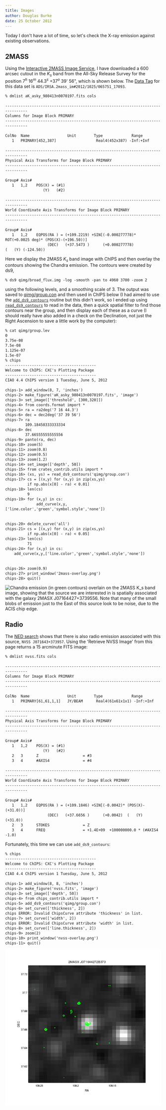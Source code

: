 ```yaml
---
title: Images
author: Douglas Burke
date: 25 October 2012
---
```


Today I don't have a lot of time, so let's check the X-ray emission
against existing observations.

## 2MASS

Using the 
[Interactive 2MASS Image Service](http://irsa.ipac.caltech.edu/applications/2MASS/IM/interactive.html),
I have downloaded a 600 arcsec cutout in the $K_s$ band from the All-Sky Release Survey for the position
$7^h$ $16^m$ $44.3^s$ $+37^o$ 39' 56", which is shown below.
The 
[Data Tag](http://irsa.ipac.caltech.edu/applications/DataTag/docs/instructions.html) for this data set is
`ADS/IRSA.2mass_im#2012/1025/065751_17093`.

~~~
% dmlist aK_asky_980413n0070197.fits cols
 
--------------------------------------------------------------------------------
Columns for Image Block PRIMARY
--------------------------------------------------------------------------------
 
ColNo  Name                 Unit        Type             Range
   1   PRIMARY[452,387]                  Real4(452x387) -Inf:+Inf            
 
--------------------------------------------------------------------------------
Physical Axis Transforms for Image Block PRIMARY
--------------------------------------------------------------------------------
 
Group# Axis# 
   1   1,2    POS(X) = (#1) 
                 (Y)   (#2)
 
--------------------------------------------------------------------------------
World Coordinate Axis Transforms for Image Block PRIMARY
--------------------------------------------------------------------------------
 
Group# Axis# 
   1   1,2    EQPOS(RA ) = (+109.2219) +SIN[(-0.000277778)* ROT(+0.0025 deg)* (POS(X)-(+196.50))]
                   (DEC)   (+37.5473 )      (+0.000277778)                    (   (Y) (-124.50)) 
~~~

Here we display the 2MASS $K_s$ band image with ChIPS and then overlay the
contours showing the Chandra emission. The contours were created by ds9,

~~~
% ds9 qimg/broad_flux.img -log -smooth -pan to 4960 3700 -zoom 2
~~~

using the following levels, and a smoothing scale of 3. The output
was saved to [qimg/group.con](/data/group.con) and then used in 
ChIPS below (I had aimed to use the
[`add_ds9_contours`](http://cxc.harvard.edu/ciao/ahelp/add_ds9_contours.html)
routine but this didn't work, so I ended up using
[`read_ds9_contours`](http://cxc.harvard.edu/ciao/ahelp/read_ds9_contours.html)
to read in the data, then a quick spatial filter to find those contours near
the group, and then display each of these as a curve (I should really have also
added in a check on the Declination, not just the Right Ascension to save a little
work by the computer):

~~~
% cat qimg/group.lev 
0
3.75e-08
7.5e-08
1.125e-07
1.5e-07
% chips
-----------------------------------------
Welcome to ChIPS: CXC's Plotting Package
-----------------------------------------
CIAO 4.4 ChIPS version 1 Tuesday, June 5, 2012

chips-1> add_window(8, 7, 'inches')
chips-2> make_figure('aK_asky_980413n0070197.fits', 'image')
chips-3> set_image(['threshold', [300,320]])
chips-4> from coords.format import *
chips-5> ra = ra2deg('7 16 44.3')
chips-6> dec = dec2deg('37 39 56')
chips-7> ra
         109.18458333333334
chips-8> dec
         37.66555555555556
chips-9> panto(ra, dec)
chips-10> zoom(5)
chips-11> zoom(0.8)
chips-12> zoom(0.5)
chips-13> zoom(1.2)
chips-14> set_image(['depth', 50])
chips-15> from crates_contrib.utils import *
chips-16> (xs, ys) = read_ds9_contours('qimg/group.con')
chips-17> cs = [(x,y) for (x,y) in zip(xs,ys) 
          if np.abs(x[0] - ra) < 0.01]
chips-18> len(cs)
          9
chips-19> for (x,y) in cs:
              add_curve(x,y,['line.color','green','symbol.style','none'])
              
              
chips-20> delete_curve('all')
chips-21> cs = [(x,y) for (x,y) in zip(xs,ys) 
          if np.abs(x[0] - ra) < 0.05]
chips-23> len(cs)
          71
chips-24> for (x,y) in cs:
    add_curve(x,y,['line.color','green','symbol.style','none'])
              
              
chips-26> zoom(0.9)
chips-27> print_window('2mass-overlay.png')
chips-28> quit()
~~~

![Chandra emission (in green contours) overlain on the 2MASS $K_s$ band image,
showing that the source we are interested in is spatially associated with the
galaxy `2MASX J07164427+3739556`. Note that many of the small blobs of emission
just to the East of this source look to be noise, due to the ACIS chip edge.](/images/2mass-overlay.png)

## Radio

The 
[NED search](http://ned.ipac.caltech.edu/cgi-bin/objsearch?search_type=Near+Position+Search&in_csys=Equatorial&in_equinox=J2000.0&lon=7+16+44.3&lat=%2B37+39+55&radius=0.5&hconst=73&omegam=0.27&omegav=0.73&corr_z=1&z_constraint=Unconstrained&z_value1=&z_value2=&z_unit=z&ot_include=ANY&nmp_op=ANY&out_csys=Equatorial&out_equinox=J2000.0&obj_sort=Distance+to+search+center&of=pre_text&zv_breaker=30000.0&list_limit=5&img_stamp=YES) shows that there is also radio emission
associated with this source, `NVSS J071643+373957`. Using the 'Retrieve NVSS Image' from
this page returns a 15 arcminute FITS image:

~~~
% dmlist nvss.fits cols
 
--------------------------------------------------------------------------------
Columns for Image Block PRIMARY
--------------------------------------------------------------------------------
 
ColNo  Name                 Unit        Type             Range
   1   PRIMARY[61,61,1,1]   JY/BEAM      Real4(61x61x1x1) -Inf:+Inf            
 
--------------------------------------------------------------------------------
Physical Axis Transforms for Image Block PRIMARY
--------------------------------------------------------------------------------
 
Group# Axis# 
   1   1,2    POS(X) = (#1) 
                 (Y)   (#2)
   2   3      Z                    = #3 
   3   4      #AXIS4               = #4 
 
--------------------------------------------------------------------------------
World Coordinate Axis Transforms for Image Block PRIMARY
--------------------------------------------------------------------------------
 
Group# Axis# 
   1   1,2    EQPOS(RA ) = (+109.1846) +SIN[(-0.0042)* (POS(X)-(+31.0))]
                   (DEC)   (+37.6656 )      (+0.0042)  (   (Y) (+31.0)) 
   2   3      STOKES               = Z 
   3   4      FREQ                 = +1.4E+09  +100000000.0 * (#AXIS4  -1.0)
~~~

Fortunately, this time we can use `add_ds9_contours`:

~~~
% chips
-----------------------------------------
Welcome to ChIPS: CXC's Plotting Package
-----------------------------------------
CIAO 4.4 ChIPS version 1 Tuesday, June 5, 2012

chips-1> add_window(8, 8, 'inches')
chips-2> make_figure('nvss.fits', 'image')
chips-3> set_image(['depth', 50])
chips-4> from chips_contrib.utils import *
chips-5> add_ds9_contours('qimg/group.con')
chips-6> set_curve(['thickness', 2])
chips ERROR: Invalid ChipsCurve attribute 'thickness' in list.
chips-7> set_curve(['width', 2])
chips ERROR: Invalid ChipsCurve attribute 'width' in list.
chips-8> set_curve(['line.thickness', 2])
chips-9> zoom(2)
chips-10> print_window('nvss-overlay.png')
chips-11> quit()
~~~

![The image shown here covers a larger area than the 2MASS one above.](/images/nvss-overlay.png)
